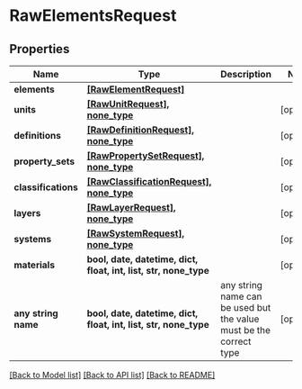 # RawElementsRequest


## Properties
Name | Type | Description | Notes
------------ | ------------- | ------------- | -------------
**elements** | [**[RawElementRequest]**](RawElementRequest.md) |  | 
**units** | [**[RawUnitRequest], none_type**](RawUnitRequest.md) |  | [optional] 
**definitions** | [**[RawDefinitionRequest], none_type**](RawDefinitionRequest.md) |  | [optional] 
**property_sets** | [**[RawPropertySetRequest], none_type**](RawPropertySetRequest.md) |  | [optional] 
**classifications** | [**[RawClassificationRequest], none_type**](RawClassificationRequest.md) |  | [optional] 
**layers** | [**[RawLayerRequest], none_type**](RawLayerRequest.md) |  | [optional] 
**systems** | [**[RawSystemRequest], none_type**](RawSystemRequest.md) |  | [optional] 
**materials** | **bool, date, datetime, dict, float, int, list, str, none_type** |  | [optional] 
**any string name** | **bool, date, datetime, dict, float, int, list, str, none_type** | any string name can be used but the value must be the correct type | [optional]

[[Back to Model list]](../README.md#documentation-for-models) [[Back to API list]](../README.md#documentation-for-api-endpoints) [[Back to README]](../README.md)


